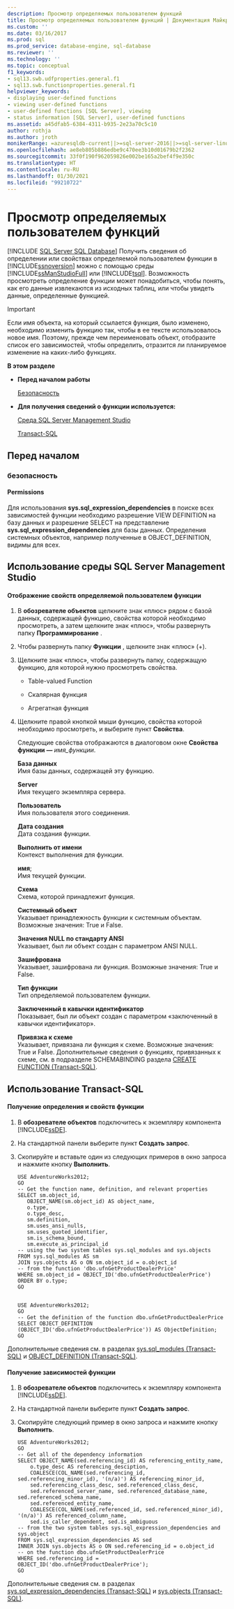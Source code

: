 ```yaml
---
description: Просмотр определяемых пользователем функций
title: Просмотр определяемых пользователем функций | Документация Майкрософт
ms.custom: ''
ms.date: 03/16/2017
ms.prod: sql
ms.prod_service: database-engine, sql-database
ms.reviewer: ''
ms.technology: ''
ms.topic: conceptual
f1_keywords:
- sql13.swb.udfproperties.general.f1
- sql13.swb.functionproperties.general.f1
helpviewer_keywords:
- displaying user-defined functions
- viewing user-defined functions
- user-defined functions [SQL Server], viewing
- status information [SQL Server], user-defined functions
ms.assetid: a45dfab5-6384-4311-b935-2e23a70c5c10
author: rothja
ms.author: jroth
monikerRange: =azuresqldb-current||>=sql-server-2016||>=sql-server-linux-2017||=azuresqldb-mi-current
ms.openlocfilehash: ae8eb805b886edbe9c470ee3b10d01679b2f2362
ms.sourcegitcommit: 33f0f190f962059826e002be165a2bef4f9e350c
ms.translationtype: HT
ms.contentlocale: ru-RU
ms.lasthandoff: 01/30/2021
ms.locfileid: "99210722"
---
```

# <a name="view-user-defined-functions"></a>Просмотр определяемых пользователем функций
[!INCLUDE [SQL Server SQL Database](../../includes/applies-to-version/sql-asdb.md)]
  Получить сведения об определении или свойствах определяемой пользователем функции в [!INCLUDE[ssnoversion](../../includes/ssnoversion-md.md)] можно с помощью среды [!INCLUDE[ssManStudioFull](../../includes/ssmanstudiofull-md.md)] или [!INCLUDE[tsql](../../includes/tsql-md.md)]. Возможность просмотреть определение функции может понадобиться, чтобы понять, как его данные извлекаются из исходных таблиц, или чтобы увидеть данные, определенные функцией.  
  
> [!IMPORTANT]  
>  Если имя объекта, на который ссылается функция, было изменено, необходимо изменить функцию так, чтобы в ее тексте использовалось новое имя. Поэтому, прежде чем переименовать объект, отобразите список его зависимостей, чтобы определить, отразится ли планируемое изменение на каких-либо функциях.  
  
 **В этом разделе**  
  
-   **Перед началом работы**  
  
     [Безопасность](#Security)  
  
-   **Для получения сведений о функции используется:**  
  
     [Среда SQL Server Management Studio](#SSMSProcedure)  
  
     [Transact-SQL](#TsqlProcedure)  
  
##  <a name="before-you-begin"></a><a name="BeforeYouBegin"></a> Перед началом  
  
###  <a name="security"></a><a name="Security"></a> безопасность  
  
####  <a name="permissions"></a><a name="Permissions"></a> Permissions  
 Для использования **sys.sql_expression_dependencies** в поиске всех зависимостей функции необходимо разрешение VIEW DEFINITION на базу данных и разрешение SELECT на представление **sys.sql_expression_dependencies** для базы данных. Определения системных объектов, например полученные в OBJECT_DEFINITION, видимы для всех.  
  
##  <a name="using-sql-server-management-studio"></a><a name="SSMSProcedure"></a> Использование среды SQL Server Management Studio  
  
#### <a name="to-show-a-user-defined-functions-properties"></a>Отображение свойств определяемой пользователем функции  
  
1.  В **обозревателе объектов** щелкните знак «плюс» рядом с базой данных, содержащей функцию, свойства которой необходимо просмотреть, а затем щелкните знак «плюс», чтобы развернуть папку **Программирование** .  
  
2.  Чтобы развернуть папку **Функции** , щелкните знак «плюс» (+).  
  
3.  Щелкните знак «плюс», чтобы развернуть папку, содержащую функцию, для которой нужно просмотреть свойства.  
  
    -   Table-valued Function  
  
    -   Скалярная функция  
  
    -   Агрегатная функция  
  
4.  Щелкните правой кнопкой мыши функцию, свойства которой необходимо просмотреть, и выберите пункт **Свойства**.  

     Следующие свойства отображаются в диалоговом окне **Свойства функции —** _имя_функции_.  
  
     **База данных**  
     Имя базы данных, содержащей эту функцию.  
  
     **Server**  
     Имя текущего экземпляра сервера.  
  
     **Пользователь**  
     Имя пользователя этого соединения.  
  
     **Дата создания**  
     Дата создания функции.  
  
     **Выполнить от имени**  
     Контекст выполнения для функции.  
  
     **имя**;  
     Имя текущей функции.  
  
     **Схема**  
     Схема, которой принадлежит функция.  
  
     **Системный объект**  
     Указывает принадлежность функции к системным объектам. Возможные значения: True и False.  
  
     **Значения NULL по стандарту ANSI**  
     Указывает, был ли объект создан с параметром ANSI NULL.  
  
     **Зашифрована**  
     Указывает, зашифрована ли функция. Возможные значения: True и False.  
  
     **Тип функции**  
     Тип определяемой пользователем функции.  
  
     **Заключенный в кавычки идентификатор**  
     Показывает, был ли объект создан с параметром «заключенный в кавычки идентификатор».  
  
     **Привязка к схеме**  
     Указывает, привязана ли функция к схеме. Возможные значения: True и False. Дополнительные сведения о функциях, привязанных к схеме, см. в подразделе SCHEMABINDING раздела [CREATE FUNCTION (Transact-SQL)](../../t-sql/statements/create-function-transact-sql.md).  
  
##  <a name="using-transact-sql"></a><a name="TsqlProcedure"></a> Использование Transact-SQL  
  
#### <a name="to-get-the-definition-and-properties-of-a-function"></a>Получение определения и свойств функции  
  
1.  В **обозревателе объектов** подключитесь к экземпляру компонента [!INCLUDE[ssDE](../../includes/ssde-md.md)].  
  
2.  На стандартной панели выберите пункт **Создать запрос**.  
  
3.  Скопируйте и вставьте один из следующих примеров в окно запроса и нажмите кнопку **Выполнить**.  
  
    ```  
    USE AdventureWorks2012;  
    GO  
    -- Get the function name, definition, and relevant properties  
    SELECT sm.object_id,   
       OBJECT_NAME(sm.object_id) AS object_name,   
       o.type,   
       o.type_desc,   
       sm.definition,  
       sm.uses_ansi_nulls,  
       sm.uses_quoted_identifier,  
       sm.is_schema_bound,  
       sm.execute_as_principal_id  
    -- using the two system tables sys.sql_modules and sys.objects  
    FROM sys.sql_modules AS sm  
    JOIN sys.objects AS o ON sm.object_id = o.object_id  
    -- from the function 'dbo.ufnGetProductDealerPrice'  
    WHERE sm.object_id = OBJECT_ID('dbo.ufnGetProductDealerPrice')  
    ORDER BY o.type;  
    GO  
  
    ```  
  
    ```  
    USE AdventureWorks2012;  
    GO  
    -- Get the definition of the function dbo.ufnGetProductDealerPrice  
    SELECT OBJECT_DEFINITION (OBJECT_ID('dbo.ufnGetProductDealerPrice')) AS ObjectDefinition;  
    GO  
    ```  
  
 Дополнительные сведения см. в разделах [sys.sql_modules (Transact-SQL)](../../relational-databases/system-catalog-views/sys-sql-modules-transact-sql.md) и [OBJECT_DEFINITION (Transact-SQL)](../../t-sql/functions/object-definition-transact-sql.md).  
  
#### <a name="to-get-the-dependencies-of-a-function"></a>Получение зависимостей функции  
  
1.  В **обозревателе объектов** подключитесь к экземпляру компонента [!INCLUDE[ssDE](../../includes/ssde-md.md)].  
  
2.  На стандартной панели выберите пункт **Создать запрос**.  
  
3.  Скопируйте следующий пример в окно запроса и нажмите кнопку **Выполнить**.  
  
    ```  
    USE AdventureWorks2012;  
    GO  
    -- Get all of the dependency information  
    SELECT OBJECT_NAME(sed.referencing_id) AS referencing_entity_name,   
        o.type_desc AS referencing_desciption,   
        COALESCE(COL_NAME(sed.referencing_id, sed.referencing_minor_id), '(n/a)') AS referencing_minor_id,   
        sed.referencing_class_desc, sed.referenced_class_desc,  
        sed.referenced_server_name, sed.referenced_database_name, sed.referenced_schema_name,  
        sed.referenced_entity_name,   
        COALESCE(COL_NAME(sed.referenced_id, sed.referenced_minor_id), '(n/a)') AS referenced_column_name,  
        sed.is_caller_dependent, sed.is_ambiguous  
    -- from the two system tables sys.sql_expression_dependencies and sys.object  
    FROM sys.sql_expression_dependencies AS sed  
    INNER JOIN sys.objects AS o ON sed.referencing_id = o.object_id  
    -- on the function dbo.ufnGetProductDealerPrice  
    WHERE sed.referencing_id = OBJECT_ID('dbo.ufnGetProductDealerPrice');  
    GO  
    ```  
  
 Дополнительные сведения см. в разделах [sys.sql_expression_dependencies (Transact-SQL)](../../relational-databases/system-catalog-views/sys-sql-expression-dependencies-transact-sql.md) и [sys.objects (Transact-SQL)](../../relational-databases/system-catalog-views/sys-objects-transact-sql.md).  
  
  

